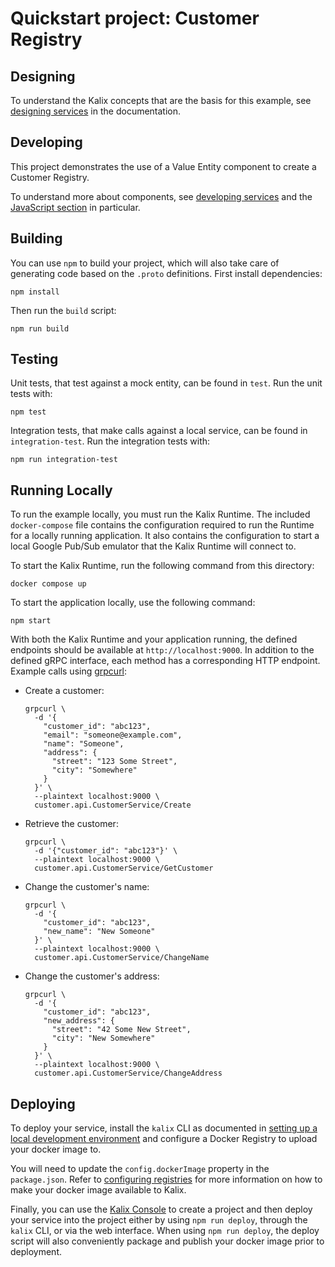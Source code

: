 # Quickstart project: Customer Registry


## Designing

To understand the Kalix concepts that are the basis for this example, see [designing
services](https://docs.kalix.io/services/development-process.html) in the documentation.


## Developing

This project demonstrates the use of a Value Entity component to create a Customer Registry.

To understand more about components, see [developing services](https://docs.kalix.io/services/) and
the [JavaScript section](https://docs.kalix.io/javascript/) in particular.


## Building

You can use `npm` to build your project, which will also take care of generating code based on the
`.proto` definitions. First install dependencies:

```
npm install
```

Then run the `build` script:

```
npm run build
```


## Testing

Unit tests, that test against a mock entity, can be found in `test`. Run the unit tests with:

```
npm test
```

Integration tests, that make calls against a local service, can be found in `integration-test`.
Run the integration tests with:

```
npm run integration-test
```


## Running Locally

To run the example locally, you must run the Kalix Runtime. The included `docker-compose` file
contains the configuration required to run the Runtime for a locally running application. It also
contains the configuration to start a local Google Pub/Sub emulator that the Kalix Runtime will
connect to. 

To start the Kalix Runtime, run the following command from this directory:

```shell
docker compose up
```

To start the application locally, use the following command:

```shell
npm start
```

With both the Kalix Runtime and your application running, the defined endpoints should be available at
`http://localhost:9000`. In addition to the defined gRPC interface, each method has a corresponding
HTTP endpoint. Example calls using [grpcurl](https://github.com/fullstorydev/grpcurl):

* Create a customer:
  ```shell
  grpcurl \
    -d '{
      "customer_id": "abc123",
      "email": "someone@example.com",
      "name": "Someone",
      "address": {
        "street": "123 Some Street",
        "city": "Somewhere"
      }
    }' \
    --plaintext localhost:9000 \
    customer.api.CustomerService/Create
  ```

* Retrieve the customer:
  ```shell
  grpcurl \
    -d '{"customer_id": "abc123"}' \
    --plaintext localhost:9000 \
    customer.api.CustomerService/GetCustomer
  ```

* Change the customer's name:
  ```shell
  grpcurl \
    -d '{
      "customer_id": "abc123",
      "new_name": "New Someone"
    }' \
    --plaintext localhost:9000 \
    customer.api.CustomerService/ChangeName
  ```

* Change the customer's address:
  ```shell
  grpcurl \
    -d '{
      "customer_id": "abc123",
      "new_address": {
        "street": "42 Some New Street",
        "city": "New Somewhere"
      }
    }' \
    --plaintext localhost:9000 \
    customer.api.CustomerService/ChangeAddress
  ```


## Deploying

To deploy your service, install the `kalix` CLI as documented in [setting up a local development
environment](https://docs.kalix.io/getting-started/set-up-development-env.html) and configure a
Docker Registry to upload your docker image to.

You will need to update the `config.dockerImage` property in the `package.json`. Refer to
[configuring registries](https://docs.kalix.io/projects/container-registries.html) for more
information on how to make your docker image available to Kalix.

Finally, you can use the [Kalix Console](https://console.kalix.io) to create a project and then
deploy your service into the project either by using `npm run deploy`, through the `kalix` CLI, or
via the web interface. When using `npm run deploy`, the deploy script will also conveniently package
and publish your docker image prior to deployment.
